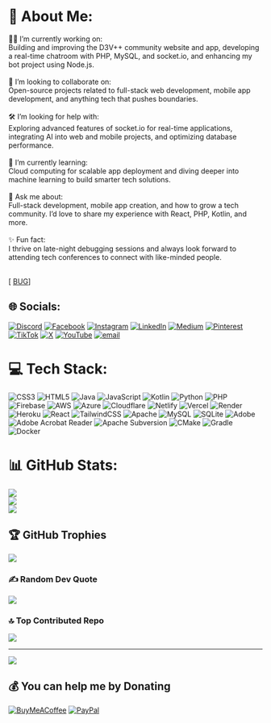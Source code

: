 # 💫 About Me:
👨‍💻 I’m currently working on:<br>Building and improving the D3V++ community website and app, developing a real-time chatroom with PHP, MySQL, and socket.io, and enhancing my bot project using Node.js.<br><br>🤝 I’m looking to collaborate on:<br>Open-source projects related to full-stack web development, mobile app development, and anything tech that pushes boundaries.<br><br>🛠️ I’m looking for help with:<br>Exploring advanced features of socket.io for real-time applications, integrating AI into web and mobile projects, and optimizing database performance.<br><br>🌱 I’m currently learning:<br>Cloud computing for scalable app deployment and diving deeper into machine learning to build smarter tech solutions.<br><br>💬 Ask me about:<br>Full-stack development, mobile app creation, and how to grow a tech community. I’d love to share my experience with React, PHP, Kotlin, and more.<br><br>✨ Fun fact:<br>I thrive on late-night debugging sessions and always look forward to attending tech conferences to connect with like-minded people.<br><br>

[ [BUG](https://camo.githubusercontent.com/0d5b9a9ac89264adf8241ee7177cbb3e93c0d45ffbe1a14718a04507839517ee/68747470733a2f2f6d65646961322e67697068792e636f6d2f6d656469612f57397442767a54586b516f70692f67697068792e6769663f6369643d36633039623935327875367379693166797166796330347763666b307176716538666437736f703133367a78666a796e2665703d76315f696e7465726e616c5f6769665f62795f6964267269643d67697068792e6769662663743d67)]


## 🌐 Socials:
[![Discord](https://img.shields.io/badge/Discord-%237289DA.svg?logo=discord&logoColor=white)](https://discord.gg/samkiel488) [![Facebook](https://img.shields.io/badge/Facebook-%231877F2.svg?logo=Facebook&logoColor=white)](https://facebook.com/samkiel06) [![Instagram](https://img.shields.io/badge/Instagram-%23E4405F.svg?logo=Instagram&logoColor=white)](https://instagram.com/samkiel.dev) [![LinkedIn](https://img.shields.io/badge/LinkedIn-%230077B5.svg?logo=linkedin&logoColor=white)](https://linkedin.com/in/samkiel488) [![Medium](https://img.shields.io/badge/Medium-12100E?logo=medium&logoColor=white)](https://medium.com/@samkiel) [![Pinterest](https://img.shields.io/badge/Pinterest-%23E60023.svg?logo=Pinterest&logoColor=white)](https://pinterest.com/samkiel488) [![TikTok](https://img.shields.io/badge/TikTok-%23000000.svg?logo=TikTok&logoColor=white)](https://tiktok.com/@samkiel488) [![X](https://img.shields.io/badge/X-black.svg?logo=X&logoColor=white)](https://x.com/samkiel_dev) [![YouTube](https://img.shields.io/badge/YouTube-%23FF0000.svg?logo=YouTube&logoColor=white)](https://youtube.com/@samkieldev) [![email](https://img.shields.io/badge/Email-D14836?logo=gmail&logoColor=white)](mailto:samuelezekiel488@gmail.com) 

# 💻 Tech Stack:
![CSS3](https://img.shields.io/badge/css3-%231572B6.svg?style=for-the-badge&logo=css3&logoColor=white) ![HTML5](https://img.shields.io/badge/html5-%23E34F26.svg?style=for-the-badge&logo=html5&logoColor=white) ![Java](https://img.shields.io/badge/java-%23ED8B00.svg?style=for-the-badge&logo=openjdk&logoColor=white) ![JavaScript](https://img.shields.io/badge/javascript-%23323330.svg?style=for-the-badge&logo=javascript&logoColor=%23F7DF1E) ![Kotlin](https://img.shields.io/badge/kotlin-%237F52FF.svg?style=for-the-badge&logo=kotlin&logoColor=white) ![Python](https://img.shields.io/badge/python-3670A0?style=for-the-badge&logo=python&logoColor=ffdd54) ![PHP](https://img.shields.io/badge/php-%23777BB4.svg?style=for-the-badge&logo=php&logoColor=white) ![Firebase](https://img.shields.io/badge/firebase-%23039BE5.svg?style=for-the-badge&logo=firebase) ![AWS](https://img.shields.io/badge/AWS-%23FF9900.svg?style=for-the-badge&logo=amazon-aws&logoColor=white) ![Azure](https://img.shields.io/badge/azure-%230072C6.svg?style=for-the-badge&logo=microsoftazure&logoColor=white) ![Cloudflare](https://img.shields.io/badge/Cloudflare-F38020?style=for-the-badge&logo=Cloudflare&logoColor=white) ![Netlify](https://img.shields.io/badge/netlify-%23000000.svg?style=for-the-badge&logo=netlify&logoColor=#00C7B7) ![Vercel](https://img.shields.io/badge/vercel-%23000000.svg?style=for-the-badge&logo=vercel&logoColor=white) ![Render](https://img.shields.io/badge/Render-%46E3B7.svg?style=for-the-badge&logo=render&logoColor=white) ![Heroku](https://img.shields.io/badge/heroku-%23430098.svg?style=for-the-badge&logo=heroku&logoColor=white) ![React](https://img.shields.io/badge/react-%2320232a.svg?style=for-the-badge&logo=react&logoColor=%2361DAFB) ![TailwindCSS](https://img.shields.io/badge/tailwindcss-%2338B2AC.svg?style=for-the-badge&logo=tailwind-css&logoColor=white) ![Apache](https://img.shields.io/badge/apache-%23D42029.svg?style=for-the-badge&logo=apache&logoColor=white) ![MySQL](https://img.shields.io/badge/mysql-4479A1.svg?style=for-the-badge&logo=mysql&logoColor=white) ![SQLite](https://img.shields.io/badge/sqlite-%2307405e.svg?style=for-the-badge&logo=sqlite&logoColor=white) ![Adobe](https://img.shields.io/badge/adobe-%23FF0000.svg?style=for-the-badge&logo=adobe&logoColor=white) ![Adobe Acrobat Reader](https://img.shields.io/badge/Adobe%20Acrobat%20Reader-EC1C24.svg?style=for-the-badge&logo=Adobe%20Acrobat%20Reader&logoColor=white) ![Apache Subversion](https://img.shields.io/badge/subversion-%23809CC9.svg?style=for-the-badge&logo=subversion&logoColor=white) ![CMake](https://img.shields.io/badge/CMake-%23008FBA.svg?style=for-the-badge&logo=cmake&logoColor=white) ![Gradle](https://img.shields.io/badge/Gradle-02303A.svg?style=for-the-badge&logo=Gradle&logoColor=white) ![Docker](https://img.shields.io/badge/docker-%230db7ed.svg?style=for-the-badge&logo=docker&logoColor=white)
# 📊 GitHub Stats:
![](https://github-readme-stats.vercel.app/api?username=samkiel488&theme=dark&hide_border=false&include_all_commits=true&count_private=true)<br/>
![](https://github-readme-streak-stats.herokuapp.com/?user=samkiel488&theme=dark&hide_border=false)<br/>
![](https://github-readme-stats.vercel.app/api/top-langs/?username=samkiel488&theme=dark&hide_border=false&include_all_commits=true&count_private=true&layout=compact)

## 🏆 GitHub Trophies
![](https://github-profile-trophy.vercel.app/?username=samkiel488&theme=ocean_dark&no-frame=false&no-bg=false&margin-w=4)

### ✍️ Random Dev Quote
![](https://quotes-github-readme.vercel.app/api?type=horizontal&theme=radical)

### 🔝 Top Contributed Repo
![](https://github-contributor-stats.vercel.app/api?username=samkiel488&limit=5&theme=dark&combine_all_yearly_contributions=true)

---
[![](https://visitcount.itsvg.in/api?id=samkiel488&icon=0&color=0)](https://visitcount.itsvg.in)

  ## 💰 You can help me by Donating
  [![BuyMeACoffee](https://img.shields.io/badge/Buy%20Me%20a%20Coffee-ffdd00?style=for-the-badge&logo=buy-me-a-coffee&logoColor=black)](https://buymeacoffee.com/samkiel) [![PayPal](https://img.shields.io/badge/PayPal-00457C?style=for-the-badge&logo=paypal&logoColor=white)](https://paypal.me/samkiel) 

  
<!-- Proudly created with GPRM ( https://gprm.itsvg.in ) -->
